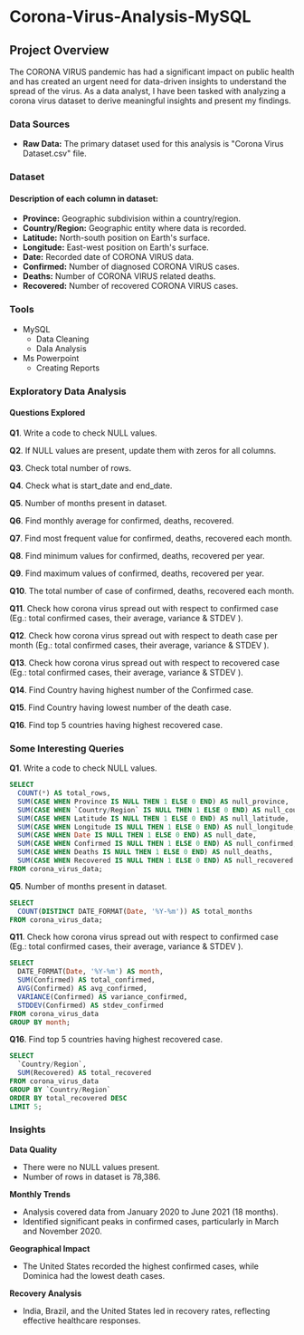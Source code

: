 # Corona-Virus-Analysis-MySQL

## Project Overview

The CORONA VIRUS pandemic has had a significant impact on public health and has created an urgent need for data-driven insights to understand the spread of the virus. As a data analyst, I have been tasked with analyzing a corona virus dataset to derive meaningful insights and present my findings.

### Data Sources 

- **Raw Data:** The primary dataset used for this analysis is "Corona Virus Dataset.csv" file.

### Dataset 

#### Description of each column in dataset:

- **Province:** Geographic subdivision within a country/region.
- **Country/Region:** Geographic entity where data is recorded.
- **Latitude:** North-south position on Earth's surface.
- **Longitude:** East-west position on Earth's surface.
- **Date:** Recorded date of CORONA VIRUS data.
- **Confirmed:** Number of diagnosed CORONA VIRUS cases.
- **Deaths:** Number of CORONA VIRUS related deaths.
- **Recovered:** Number of recovered CORONA VIRUS cases.


### Tools 

- MySQL 
  - Data Cleaning
  - Dala Analysis
- Ms Powerpoint
  - Creating Reports
 
### Exploratory Data Analysis 

#### Questions Explored

**Q1**. Write a code to check NULL values.

**Q2**. If NULL values are present, update them with zeros for all columns. 

**Q3**. Check total number of rows.

**Q4**. Check what is start_date and end_date.

**Q5**. Number of months present in dataset.

**Q6**. Find monthly average for confirmed, deaths, recovered.

**Q7**. Find most frequent value for confirmed, deaths, recovered each month.

**Q8**. Find minimum values for confirmed, deaths, recovered per year.

**Q9**. Find maximum values of confirmed, deaths, recovered per year.

**Q10**. The total number of case of confirmed, deaths, recovered each month.

**Q11**. Check how corona virus spread out with respect to confirmed case (Eg.: total confirmed cases, their average, variance & STDEV ).

**Q12**. Check how corona virus spread out with respect to death case per month (Eg.: total confirmed cases, their average, variance & STDEV ).

**Q13**. Check how corona virus spread out with respect to recovered case (Eg.: total confirmed cases, their average, variance & STDEV ).

**Q14**. Find Country having highest number of the Confirmed case.

**Q15**. Find Country having lowest number of the death case.

**Q16**. Find top 5 countries having highest recovered case.

### Some Interesting Queries

**Q1**. Write a code to check NULL values.
```sql
SELECT 
  COUNT(*) AS total_rows,
  SUM(CASE WHEN Province IS NULL THEN 1 ELSE 0 END) AS null_province,
  SUM(CASE WHEN `Country/Region` IS NULL THEN 1 ELSE 0 END) AS null_country,
  SUM(CASE WHEN Latitude IS NULL THEN 1 ELSE 0 END) AS null_latitude,
  SUM(CASE WHEN Longitude IS NULL THEN 1 ELSE 0 END) AS null_longitude,
  SUM(CASE WHEN Date IS NULL THEN 1 ELSE 0 END) AS null_date,
  SUM(CASE WHEN Confirmed IS NULL THEN 1 ELSE 0 END) AS null_confirmed,
  SUM(CASE WHEN Deaths IS NULL THEN 1 ELSE 0 END) AS null_deaths,
  SUM(CASE WHEN Recovered IS NULL THEN 1 ELSE 0 END) AS null_recovered
FROM corona_virus_data;
```
**Q5**. Number of months present in dataset.
```sql
SELECT 
  COUNT(DISTINCT DATE_FORMAT(Date, '%Y-%m')) AS total_months
FROM corona_virus_data;
```
**Q11**. Check how corona virus spread out with respect to confirmed case (Eg.: total confirmed cases, their average, variance & STDEV ).
```sql
SELECT 
  DATE_FORMAT(Date, '%Y-%m') AS month,
  SUM(Confirmed) AS total_confirmed,
  AVG(Confirmed) AS avg_confirmed,
  VARIANCE(Confirmed) AS variance_confirmed,
  STDDEV(Confirmed) AS stdev_confirmed
FROM corona_virus_data
GROUP BY month;
```
**Q16**. Find top 5 countries having highest recovered case.
```sql
SELECT 
  `Country/Region`,
  SUM(Recovered) AS total_recovered
FROM corona_virus_data
GROUP BY `Country/Region`
ORDER BY total_recovered DESC
LIMIT 5;
```

### Insights

**Data Quality**
- There were no NULL values present.
- Number of rows in dataset is 78,386.

**Monthly Trends**
- Analysis covered data from January 2020 to June 2021 (18 months).
- Identified significant peaks in confirmed cases, particularly in March and November 2020.

**Geographical Impact**
-  The United States recorded the highest confirmed cases, while Dominica had the lowest death cases.

**Recovery Analysis**
-  India, Brazil, and the United States led in recovery rates, reflecting effective healthcare responses.



